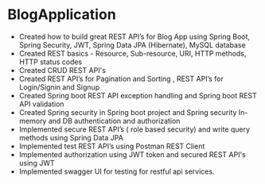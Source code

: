 # BlogApplication

- Created how to build great REST API’s for Blog App using Spring Boot, Spring Security, JWT, Spring Data JPA (Hibernate), MySQL database
- Created REST basics - Resource, Sub-resource, URI, HTTP methods, HTTP status codes
- Created CRUD REST API's
- Created REST API’s for Pagination and Sorting , REST API’s for Login/Signin and Signup
- Created Spring boot REST API exception handling and Spring boot REST API validation
- Created Spring security in Spring boot project and Spring security In-memory and DB authentication and authorization
- Implemented secure REST API’s ( role based security) and write query methods using Spring Data JPA
- Implemented test REST API’s using Postman REST Client
- Implemented authorization using JWT token and secured REST API's using JWT
- Implemented swagger UI for testing for restful api services.
